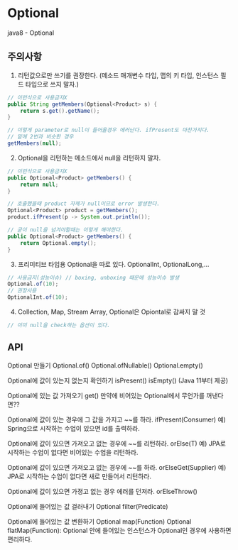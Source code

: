 # Optional
java8 - Optional

<!-- https://docs.google.com/document/d/1UxKM56um1mjGeayxmJmvALM5CDIJC17vx1-sDwoEbSs/edit# -->

## 주의사항 ##
1. 리턴값으로만 쓰기를 권장한다. (메소드 매개변수 타입, 맵의 키 타입, 인스턴스 필드 타입으로 쓰지 말자.) 
````java
// 이런식으로 사용금지X
public String getMembers(Optional<Product> s) {
	return s.get().getName();
}

// 이렇게 parameter로 null이 들어올경우 에러난다. ifPresent도 마찬가지다.
// 밑에 2번과 비슷한 경우
getMembers(null);
````
2. Optional을 리턴하는 메소드에서 null을 리턴하지 말자.
````java
// 이런식으로 사용금지X
public Optional<Product> getMembers() {
	return null;
}

// 호출했을때 product 자체가 null이므로 error 발생한다.
Optional<Product> product = getMembers();
product.ifPresent(p -> System.out.println());
````
````java
// 굳이 null을 넘겨야할때는 이렇게 해야한다. 
public Optional<Product> getMembers() {
	return Optional.empty();
}
````
3. 프리미티브 타입용 Optional을 따로 있다. OptionalInt, OptionalLong,...
````java
// 사용금지(성능이슈) // boxing, unboxing 때문에 성능이슈 발생
Optional.of(10);
// 권장사용
OptionalInt.of(10);
````
4. Collection, Map, Stream Array, Optional은 Opiontal로 감싸지 말 것
````java
// 이미 null을 check하는 옵션이 있다.
````

## API ##
Optional 만들기
Optional.of()
Optional.ofNullable()
Optional.empty()

Optional에 값이 있는지 없는지 확인하기
isPresent()
isEmpty() (Java 11부터 제공)

Optional에 있는 값 가져오기
get()
만약에 비어있는 Optional에서 무언가를 꺼낸다면??

Optional에 값이 있는 경우에 그 값을 가지고 ~~를 하라.
ifPresent(Consumer)
예) Spring으로 시작하는 수업이 있으면 id를 출력하라.

Optional에 값이 있으면 가져오고 없는 경우에 ~~를 리턴하라.
orElse(T)
예) JPA로 시작하는 수업이 없다면 비어있는 수업을 리턴하라.

Optional에 값이 있으면 가져오고 없는 경우에 ~~를 하라.
orElseGet(Supplier)
예) JPA로 시작하는 수업이 없다면 새로 만들어서 리턴하라.

Optional에 값이 있으면 가졍고 없는 경우 에러를 던져라.
orElseThrow()

Optional에 들어있는 값 걸러내기
Optional filter(Predicate)

Optional에 들어있는 값 변환하기
Optional map(Function)
Optional flatMap(Function): Optional 안에 들어있는 인스턴스가 Optional인 경우에 사용하면 편리하다.
